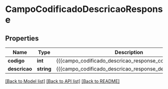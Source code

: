 # CampoCodificadoDescricaoResponse

## Properties
Name | Type | Description | Notes
------------ | ------------- | ------------- | -------------
**codigo** | **int** | {{{campo_codificado_descricao_response_codigo_value}}} | [optional] 
**descricao** | **string** | {{{campo_codificado_descricao_response_descricao_value}}} | [optional] 

[[Back to Model list]](../README.md#documentation-for-models) [[Back to API list]](../README.md#documentation-for-api-endpoints) [[Back to README]](../README.md)


